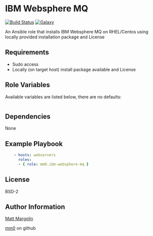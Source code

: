 IBM Websphere MQ
=====================

[![Build Status](https://travis-ci.org/mm0/ansible-role-ibm-websphere-mq.svg?branch=master)](https://travis-ci.org/mm0/ansible-role-ibm-websphere-mq) [![Galaxy](https://img.shields.io/badge/galaxy-mm0.ibm--websphere--mq-blue.svg?style=flat)](https://galaxy.ansible.com/mm0/ibm-websphere-mq)


An Ansible role that installs IBM Websphere MQ on RHEL/Centos using locally provided installation package and License

Requirements
---------------

- Sudo access
- Locally (on target host) install package available and License 


Role Variables
---------------

Available variables are listed below, there are no defaults:

```yml
```


Dependencies
---------------

None 

Example Playbook
---------------
```yaml
    - hosts: webservers
      roles:
	  - { role: mm0.ibm-websphere-mq }
```

License
---------------

BSD-2

Author Information
------------------

[Matt Margolin](mailto:matt.margolin@gmail.com)

[mm0](https://github.com/mm0) on github
